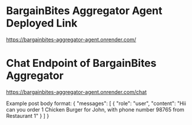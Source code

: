 # BargainBites Aggregator Agent Deployed Link

https://bargainbites-aggregator-agent.onrender.com/


# Chat Endpoint of BargainBites Aggregator 

https://bargainbites-aggregator-agent.onrender.com/chat

Example post body format:
{
  "messages": [
    { "role": "user", "content": "Hii can you order 1 Chicken Burger for John, with phone number 98765 from Restaurant 1" }
  ]
}
